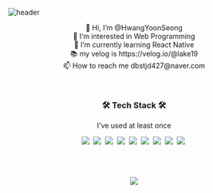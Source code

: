![header](https://capsule-render.vercel.app/api?type=waving&color=gradient&customColorList=30&height=300&section=header&text=Hello%20World!&fontSize=80&desc=Welcom%20to%20my%20github&descAlignY=90)


<p align="center">
👋 Hi, I’m @HwangYoonSeong<br/>
👀 I’m interested in Web Programming<br/>
🌱 I’m currently learning React Native<br/>
📚 my velog is https://velog.io/@lake19<br/>
📫 How to reach me dbstjd427@naver.com
</p>

<br/>

<h3 align="center">🛠 Tech Stack 🛠 </h3>
<p align="center"> I've used at least once </p>

<p align="center">
  <img src="https://img.shields.io/badge/HTML5-E34F26?style=flat-square&logo=HTML5&logoColor=white"/>&nbsp;
  <img src="https://img.shields.io/badge/JavaScript-F7DF1E?style=flat-square&logo=JavaScript&logoColor=black"/>&nbsp;
  <img src="https://img.shields.io/badge/CSS-1572B6?style=flat-square&logo=CSS3&logoColor=white"/>&nbsp;
    <img src="https://img.shields.io/badge/TypeScript-3178C6?style=flat-square&logo=TypeScript&logoColor=white"/>&nbsp;
  <img src="https://img.shields.io/badge/React-61DAFB?style=flat-square&logo=React&logoColor=black"/>&nbsp;
    <img src="https://img.shields.io/badge/React Query-FF4154?style=flat-square&logo=React Query&logoColor=white"/>&nbsp;
  <img src="https://img.shields.io/badge/Next-black?style=flat-square&logo=Next.js&logoColor=white"/>&nbsp;
<img src="https://img.shields.io/badge/Vue-4FC08D?style=flat-square&logo=Vue.js&logoColor=white"/>&nbsp;
<img src="https://img.shields.io/badge/styled-components-DB7093?style=flat-square&logo=styled-components&logoColor=white"/>&nbsp;


</p>


<br/>
<br/>

<p align="center">
<a href="https://github.com/HwangYoonSeong/github-readme-stats" >
  <img  src="https://github-readme-stats.vercel.app/api?username=HwangYoonSeong&theme=algolia&show_icons=true" />
</a>
</p>


<!---
HwangYoonSeong/HwangYoonSeong is a ✨ special ✨ repository because its `README.md` (this file) appears on your GitHub profile.
You can click the Preview link to take a look at your changes.
--->
